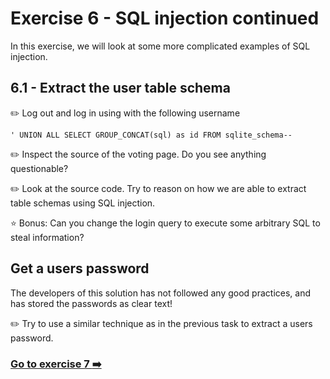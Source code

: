# Exercise 6 - SQL injection continued

In this exercise, we will look at some more complicated examples of SQL injection. 

## 6.1 - Extract the user table schema

:pencil2: Log out and log in using with the following username

```
' UNION ALL SELECT GROUP_CONCAT(sql) as id FROM sqlite_schema--
```

:pencil2: Inspect the source of the voting page. Do you see anything questionable? 

:pencil2: Look at the source code. Try to reason on how we are able to extract table schemas using SQL injection.

:star: Bonus: Can you change the login query to execute some arbitrary SQL to steal information?

## Get a users password

The developers of this solution has not followed any good practices, and has stored the passwords as clear text! 

:pencil2: Try to use a similar technique as in the previous task to extract a users password. 


### [Go to exercise 7 :arrow_right:](../exercise-7/README.md)
